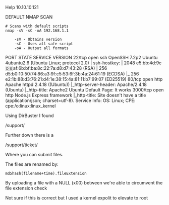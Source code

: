 Help
10.10.10.121

DEFAULT NMAP SCAN

	# Scans with default scripts
	nmap -sV -sC -oA 192.168.1.1

		-sV - Obtains version
		-sC - Uses all safe script
		-oA - Output all formats

PORT     STATE SERVICE VERSION
22/tcp   open  ssh     OpenSSH 7.2p2 Ubuntu 4ubuntu2.6 (Ubuntu Linux; protocol 2.0)
| ssh-hostkey: 
|   2048 e5:bb:4d:9c:de:af:6b:bf:ba:8c:22:7a:d8:d7:43:28 (RSA)
|   256 d5:b0:10:50:74:86:a3:9f:c5:53:6f:3b:4a:24:61:19 (ECDSA)
|_  256 e2:1b:88:d3:76:21:d4:1e:38:15:4a:81:11:b7:99:07 (ED25519)
80/tcp   open  http    Apache httpd 2.4.18 ((Ubuntu))
|_http-server-header: Apache/2.4.18 (Ubuntu)
|_http-title: Apache2 Ubuntu Default Page: It works
3000/tcp open  http    Node.js Express framework
|_http-title: Site doesn't have a title (application/json; charset=utf-8).
Service Info: OS: Linux; CPE: cpe:/o:linux:linux_kernel

Using DirBuster I found

<ip>/support/

Further down there is a 

<ip>/support/ticket/

Where you can submit files. 

The files are renamed by:

	md5hash(filename+time).fileExtension

By uploading a file with a NULL (x00) between we're able to circumvent the file extension check

Not sure if this is correct but I used a kernel expolit to elevate to root